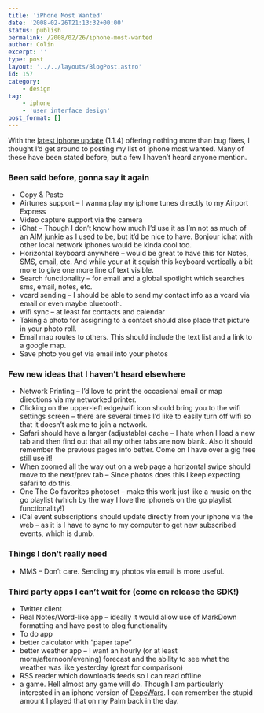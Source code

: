 ```yaml
---
title: 'iPhone Most Wanted'
date: '2008-02-26T21:13:32+00:00'
status: publish
permalink: /2008/02/26/iphone-most-wanted
author: Colin
excerpt: ''
type: post
layout: '../../layouts/BlogPost.astro'
id: 157
category:
    - design
tag:
    - iphone
    - 'user interface design'
post_format: []
---
```

With the [latest iphone update](https://www.tuaw.com/2008/02/26/ipod-iphone-firmware-update-1-1-4-released/) (1.1.4) offering nothing more than bug fixes, I thought I’d get around to posting my list of iphone most wanted. Many of these have been stated before, but a few I haven’t heard anyone mention.

### Been said before, gonna say it again

- Copy &amp; Paste
- Airtunes support – I wanna play my iphone tunes directly to my Airport Express
- Video capture support via the camera
- iChat – Though I don’t know how much I’d use it as I’m not as much of an AIM junkie as I used to be, but it’d be nice to have. Bonjour ichat with other local network iphones would be kinda cool too.
- Horizontal keyboard anywhere – would be great to have this for Notes, SMS, email, etc. And while your at it squish this keyboard vertically a bit more to give one more line of text visible.
- Search functionality – for email and a global spotlight which searches sms, email, notes, etc.
- vcard sending – I should be able to send my contact info as a vcard via email or even maybe bluetooth.
- wifi sync – at least for contacts and calendar
- Taking a photo for assigning to a contact should also place that picture in your photo roll.
- Email map routes to others. This should include the text list and a link to a google map.
- Save photo you get via email into your photos

### Few new ideas that I haven’t heard elsewhere

- Network Printing – I’d love to print the occasional email or map directions via my networked printer.
- Clicking on the upper-left edge/wifi icon should bring you to the wifi settings screen – there are several times I’d like to easily turn off wifi so that it doesn’t ask me to join a network.
- Safari should have a larger (adjustable) cache – I hate when I load a new tab and then find out that all my other tabs are now blank. Also it should remember the previous pages info better. Come on I have over a gig free still use it!
- When zoomed all the way out on a web page a horizontal swipe should move to the next/prev tab – Since photos does this I keep expecting safari to do this.
- One The Go favorites photoset – make this work just like a music on the go playlist (which by the way I love the iphone’s on the go playlist functionality!)
- iCal event subscriptions should update directly from your iphone via the web – as it is I have to sync to my computer to get new subscribed events, which is dumb.

### Things I don’t really need

- MMS – Don’t care. Sending my photos via email is more useful.

### Third party apps I can’t wait for (come on release the SDK!)

- Twitter client
- Real Notes/Word-like app – ideally it would allow use of MarkDown formatting and have post to blog functionality
- To do app
- better calculator with “paper tape”
- better weather app – I want an hourly (or at least morn/afternoon/evening) forecast and the ability to see what the weather was like yesterday (great for comparison)
- RSS reader which downloads feeds so I can read offline
- a game. Hell almost any game will do. Though I am particularly interested in an iphone version of [DopeWars](https://en.wikipedia.org/wiki/Dope_Wars). I can remember the stupid amount I played that on my Palm back in the day.